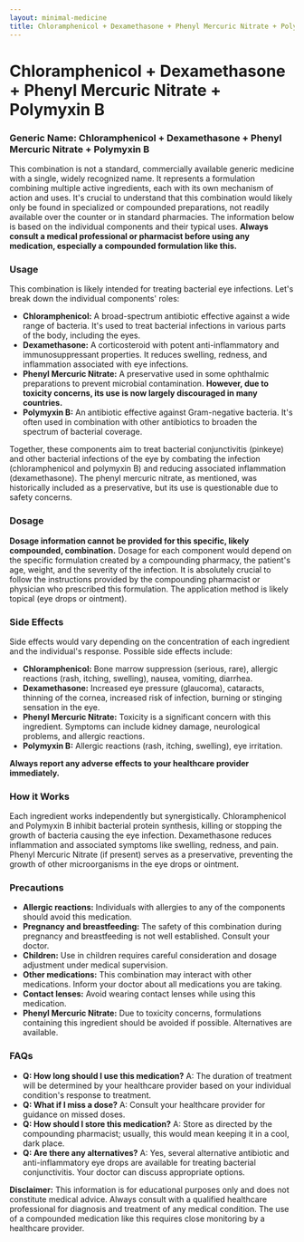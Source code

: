 ```yaml
---
layout: minimal-medicine
title: Chloramphenicol + Dexamethasone + Phenyl Mercuric Nitrate + Polymyxin B
---
```


# Chloramphenicol + Dexamethasone + Phenyl Mercuric Nitrate + Polymyxin B
### Generic Name: Chloramphenicol + Dexamethasone + Phenyl Mercuric Nitrate + Polymyxin B

This combination is not a standard, commercially available generic medicine with a single, widely recognized name.  It represents a formulation combining multiple active ingredients, each with its own mechanism of action and uses.  It's crucial to understand that this combination would likely only be found in specialized or compounded preparations, not readily available over the counter or in standard pharmacies.  The information below is based on the individual components and their typical uses.  **Always consult a medical professional or pharmacist before using any medication, especially a compounded formulation like this.**

### Usage

This combination is likely intended for treating bacterial eye infections. Let's break down the individual components' roles:

* **Chloramphenicol:** A broad-spectrum antibiotic effective against a wide range of bacteria.  It's used to treat bacterial infections in various parts of the body, including the eyes.
* **Dexamethasone:** A corticosteroid with potent anti-inflammatory and immunosuppressant properties. It reduces swelling, redness, and inflammation associated with eye infections.
* **Phenyl Mercuric Nitrate:** A preservative used in some ophthalmic preparations to prevent microbial contamination.  **However, due to toxicity concerns, its use is now largely discouraged in many countries.**
* **Polymyxin B:** An antibiotic effective against Gram-negative bacteria.  It's often used in combination with other antibiotics to broaden the spectrum of bacterial coverage.

Together, these components aim to treat bacterial conjunctivitis (pinkeye) and other bacterial infections of the eye by combating the infection (chloramphenicol and polymyxin B) and reducing associated inflammation (dexamethasone).  The phenyl mercuric nitrate, as mentioned, was historically included as a preservative, but its use is questionable due to safety concerns.

### Dosage

**Dosage information cannot be provided for this specific, likely compounded, combination.**  Dosage for each component would depend on the specific formulation created by a compounding pharmacy, the patient's age, weight, and the severity of the infection.  It is absolutely crucial to follow the instructions provided by the compounding pharmacist or physician who prescribed this formulation. The application method is likely topical (eye drops or ointment).

### Side Effects

Side effects would vary depending on the concentration of each ingredient and the individual's response.  Possible side effects include:

* **Chloramphenicol:** Bone marrow suppression (serious, rare), allergic reactions (rash, itching, swelling), nausea, vomiting, diarrhea.
* **Dexamethasone:** Increased eye pressure (glaucoma), cataracts, thinning of the cornea, increased risk of infection, burning or stinging sensation in the eye.
* **Phenyl Mercuric Nitrate:**  Toxicity is a significant concern with this ingredient.  Symptoms can include kidney damage, neurological problems, and allergic reactions.
* **Polymyxin B:** Allergic reactions (rash, itching, swelling), eye irritation.


**Always report any adverse effects to your healthcare provider immediately.**

### How it Works

Each ingredient works independently but synergistically. Chloramphenicol and Polymyxin B inhibit bacterial protein synthesis, killing or stopping the growth of bacteria causing the eye infection. Dexamethasone reduces inflammation and associated symptoms like swelling, redness, and pain.  Phenyl Mercuric Nitrate (if present) serves as a preservative, preventing the growth of other microorganisms in the eye drops or ointment.

### Precautions

* **Allergic reactions:**  Individuals with allergies to any of the components should avoid this medication.
* **Pregnancy and breastfeeding:**  The safety of this combination during pregnancy and breastfeeding is not well established. Consult your doctor.
* **Children:**  Use in children requires careful consideration and dosage adjustment under medical supervision.
* **Other medications:**  This combination may interact with other medications.  Inform your doctor about all medications you are taking.
* **Contact lenses:**  Avoid wearing contact lenses while using this medication.
* **Phenyl Mercuric Nitrate:**  Due to toxicity concerns, formulations containing this ingredient should be avoided if possible.  Alternatives are available.


### FAQs

* **Q: How long should I use this medication?**  A: The duration of treatment will be determined by your healthcare provider based on your individual condition's response to treatment.
* **Q: What if I miss a dose?** A: Consult your healthcare provider for guidance on missed doses.
* **Q: How should I store this medication?** A: Store as directed by the compounding pharmacist; usually, this would mean keeping it in a cool, dark place.
* **Q: Are there any alternatives?** A: Yes, several alternative antibiotic and anti-inflammatory eye drops are available for treating bacterial conjunctivitis. Your doctor can discuss appropriate options.

**Disclaimer:**  This information is for educational purposes only and does not constitute medical advice.  Always consult with a qualified healthcare professional for diagnosis and treatment of any medical condition. The use of a compounded medication like this requires close monitoring by a healthcare provider.
